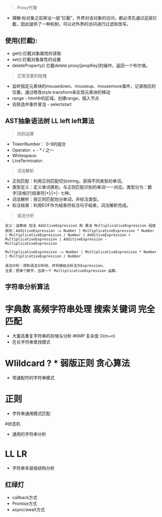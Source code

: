 >Proxy代理

 * 理解:标对象之前架设一层“拦截”，外界对该对象的访问，都必须先通过这层拦截，因此提供了一种机制，可以对外界的访问进行过滤和改写。
## 使用(拦截):
 * get():拦截对象属性的读取
 * set():拦截对象属性的设置
 * deleteProperty() 拦截delete proxy[propKey]的操作，返回一个布尔值。

> 正常流里的拖拽
 * 监听指定元素块的mousedown、mouseup、mousemove事件，记录相应的位置，通过修改style.transform来实现元素块的移动
 * range - html中的区域，创建range，插入节点
 * 去除选中事件冒泡 - selectstart

## AST抽象语法树 LL left left算法

> 四则运算
 * TokenNumber： 0-9的组合
 * Operator: + - * / 之一
 * Whitespace:<SP>
 * LineTerminator:<LF><CR>

> 词法解析
 * 正则匹配：利用正则匹配切分string，获得不同类型的单词。
 * 类型定义：定义单词类别，与正则匹配识别的单词一一对应。类型分为：数字|空格|行结束符|*|/|+|- 七种。
 * 词法解析：按正则匹配划分单词，并标注类型。
 * 标注结束：利用EOF作为结束符标注句子结束，词法解析完成。

> 语法分析
```
定义：运算由 加法 AdditiveExpression 和 乘法 MultiplicativeExpression 组成
规则：AdditiveExpression := Number | MultiplicativeExpression * Number | MultiplicativeExpression / Number | AdditiveExpression + MultiplicativeExpression | AdditiveExpression - MultiplicativeExpression

MultiplicativeExpression := Number | MultiplicativeExpression * Number | MultiplicativeExpression / Number

语法分析：得到语法分析树，并将根结点标注为Expression。
注意：把单个数字，当成一个 MultiplicativeExpression 运算。
```


## 字符串分析算法

# 字典数 高频字符串处理 搜索关键词 完全匹配
 * 大量高重复字符串的存储与分析
#KMP  复杂度 O(m+n)
 * 在长字符串里找模式

# WIildcard  ? * 弱版正则 贪心算法
 * 带通配符的字符串模式

# 正则
 * 字符串通用模式匹配

#状态机
 * 通用的字符串分析

# LL LR
 * 字符串多层级结构分析


## 红绿灯

 * callback方式
 * Promise方式
 * async/await方式